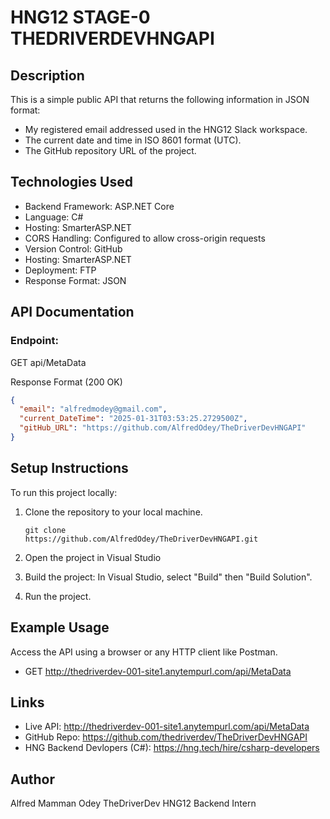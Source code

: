 ﻿# HNG12 STAGE-0 THEDRIVERDEVHNGAPI

## Description

This is a simple public API that returns the following information in JSON format:

* My registered email addressed used in the HNG12 Slack workspace.
* The current date and time in ISO 8601 format (UTC).
* The GitHub repository URL of the project.

## Technologies Used

* Backend Framework: ASP.NET Core
* Language: C#
* Hosting: SmarterASP.NET
* CORS Handling: Configured to allow cross-origin requests
* Version Control: GitHub
* Hosting: SmarterASP.NET
* Deployment: FTP
* Response Format: JSON

## API Documentation

### Endpoint:

GET
api/MetaData

Response Format (200 OK)
```json
{
  "email": "alfredmodey@gmail.com",
  "current_DateTime": "2025-01-31T03:53:25.2729500Z",
  "gitHub_URL": "https://github.com/AlfredOdey/TheDriverDevHNGAPI"
}

```

## Setup Instructions

To run this project locally:

1. Clone the repository to your local machine.

	```terminal
	git clone
	https://github.com/AlfredOdey/TheDriverDevHNGAPI.git
	```
2. Open the project in Visual Studio

3. Build the project:
	In Visual Studio, select "Build" then "Build Solution".

4. Run the project.

## Example Usage

Access the API using a browser or any HTTP client like Postman.

* GET
	http://thedriverdev-001-site1.anytempurl.com/api/MetaData
	

## Links

* Live API: http://thedriverdev-001-site1.anytempurl.com/api/MetaData
* GitHub Repo: https://github.com/thedriverdev/TheDriverDevHNGAPI
* HNG Backend Devlopers (C#): https://hng.tech/hire/csharp-developers

## Author

Alfred Mamman Odey
TheDriverDev
HNG12 Backend Intern
